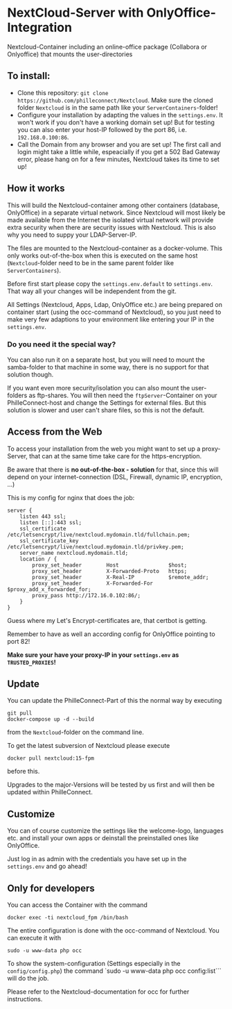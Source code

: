 # NextCloud-Server with OnlyOffice-Integration

Nextcloud-Container including an online-office package (Collabora or Onlyoffice) that mounts the user-directories

## To install:

* Clone this repository: `git clone https://github.com/philleconnect/Nextcloud`. Make sure the cloned folder `Nextcloud` is in the same path like your `ServerContainers`-folder!
* Configure your installation by adapting the values in the `settings.env`. It won't work if you don't have a working domain set up! But for testing you can also enter your host-IP followed by the port 86, i.e. `192.168.0.100:86`.
* Call the Domain from any browser and you are set up! The first call and login might take a little while, espeacially if you get a 502 Bad Gateway error, please hang on for a few minutes, Nextcloud takes its time to set up!

## How it works

This will build the Nextcloud-container among other containers (database, OnlyOffice) in a separate virtual network. Since Nextcloud will most likely be made available from the Internet the isolated virtual network will provide extra security when there are security issues with Nextcloud. This is also why you need to suppy your LDAP-Server-IP.

The files are mounted to the Nextcloud-container as a docker-volume. This only works out-of-the-box when this is executed on the same host (`Nextcloud`-folder need to be in the same parent folder like `ServerContainers`).

Before first start please copy the `settings.env.default` to `settings.env`. That way all your changes will be independent from the git.

All Settings (Nextcloud, Apps, Ldap, OnlyOffice etc.) are being prepared on container start (using the occ-command of Nextcloud), so you just need to make very few adaptions to your environment like entering your IP in the `settings.env`.

### Do you need it the special way?
You can also run it on a separate host, but you will need to mount the samba-folder to that machine in some way, there is no support for that solution though.

If you want even more security/isolation you can also mount the user-folders as ftp-shares. You will then need the `ftpServer`-Container on your PhilleConnect-host and change the Settings for external files. But this solution is slower and user can't share files, so this is not the default.

## Access from the Web

To access your installation from the web you might want to set up a proxy-Server, that can at the same time take care for the https-encryption.

Be aware that there is **no out-of-the-box - solution** for that, since this will depend on your internet-connection (DSL, Firewall, dynamic IP, encryption, ...)

This is my config for nginx that does the job:

```
server {
    listen 443 ssl;
    listen [::]:443 ssl;
    ssl_certificate /etc/letsencrypt/live/nextcloud.mydomain.tld/fullchain.pem;
    ssl_certificate_key /etc/letsencrypt/live/nextcloud.mydomain.tld/privkey.pem;
    server_name nextcloud.mydomain.tld;
    location / {
        proxy_set_header        Host                $host;
        proxy_set_header        X-Forwarded-Proto   https;
        proxy_set_header        X-Real-IP           $remote_addr;
        proxy_set_header        X-Forwarded-For     $proxy_add_x_forwarded_for;
        proxy_pass http://172.16.0.102:86/;
    }
}
```

Guess where my Let's Encrypt-certificates are, that certbot is getting.

Remember to have as well an according config for OnlyOffice pointing to port 82!

**Make sure your have your proxy-IP in your `settings.env` as `TRUSTED_PROXIES`!**

## Update

You can update the PhilleConnect-Part of this the normal way by executing

```
git pull
docker-compose up -d --build
```

from the `Nextcloud`-folder on the command line.

To get the latest subversion of Nextcloud please execute

```
docker pull nextcloud:15-fpm
```

before this.

Upgrades to the major-Versions will be tested by us first and will then be updated within PhilleConnect.

## Customize

You can of course customize the settings like the welcome-logo, languages etc. and install your own apps or deinstall the preinstalled ones like OnlyOffice.

Just log in as admin with the credentials you have set up in the `settings.env` and go ahead!

## Only for developers

You can access the Container with the command

```
docker exec -ti nextcloud_fpm /bin/bash
```

The entire configuration is done with the occ-command of Nextcloud. You can execute it with

```
sudo -u www-data php occ
```

To show the system-configuration (Settings especially in the `config/config.php`) the command `sudo -u www-data php occ config:list``` will do the job.

Please refer to the Nextcloud-documentation for occ for further instructions.
